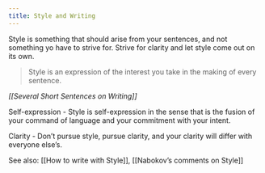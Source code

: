 ```yaml
---
title: Style and Writing
---
```


Style is something that should arise from your sentences, and not something yo have to strive for. Strive for clarity and let style come out on its own.

> Style is an expression of the interest you take in the making of every sentence.

*[[Several Short Sentences on Writing]]*

Self-expression - Style is self-expression in the sense that is the fusion of your command of language and your commitment with your intent.

Clarity - Don’t pursue style, pursue clarity, and your clarity will differ with everyone else’s.

See also:
[[How to write with Style]], [[Nabokov’s comments on Style]]
